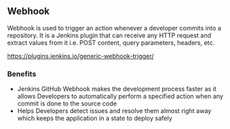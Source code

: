 ## Webhook

Webhook is used to trigger an action whenever a developer commits into a repository. It is a Jenkins plugin that can receive any HTTP request and extract values from it i.e. POST content, query parameters, headers, etc.

https://plugins.jenkins.io/generic-webhook-trigger/

### Benefits

- Jenkins GitHub Webhook makes the development process faster as it allows Developers to automatically perform a specified action when any commit is done to the source code
- Helps Developers detect issues and resolve them almost right away which keeps the application in a state to deploy safely
